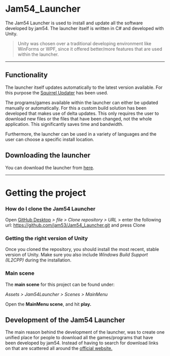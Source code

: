 # Jam54_Launcher
The Jam54 Launcher is used to install and update all the software developed by jam54. The launcher itself is written in C# and developed with Unity.
> Unity was chosen over a traditional developing environment like WinForms or WPF, since it offered better/more features that are used within the launcher.

---

## Functionality
The launcher itself updates automatically to the latest version available. For this purpose the [Squirrel Updater](https://github.com/Squirrel/Squirrel.Windows) has been used.

The programs/games available within the launcher can either be updated manually or automatically. For this a custom build solution has been developed that makes use of delta updates. This only requires the user to download new files or the files that have been changed, not the whole application. This significantly saves time and bandwidth.

Furthermore, the launcher can be used in a variety of languages and the user can choose a specific install location.

## Downloading the launcher
You can download the launcher from [here]().

---

# Getting the project

### How do I clone the Jam54 Launcher
Open [GitHub Desktop](https://desktop.github.com/) *> file > Clone repository > URL* > enter the following url: https://github.com/jam53/Jam54_Launcher.git and press Clone

### Getting the right version of Unity
Once you cloned the repository, you should install the most recent, stable version of Unity. Make sure you also include *Windows Build Support (IL2CPP)* during the installation.

### Main scene
The **main scene** for this project can be found under:

*Assets > Jam54Launcher > Scenes > MainMenu*

Open the **MainMenu scene**, and hit **play.**

## Development of the Jam54 Launcher

The main reason behind the development  of the launcher, was to create one unified place for people to download all the games/programs that have been developed by jam54. Instead of having to search for download links on that are scattered all around the [official website.](https://jam-54.wixsite.com/jam54)
